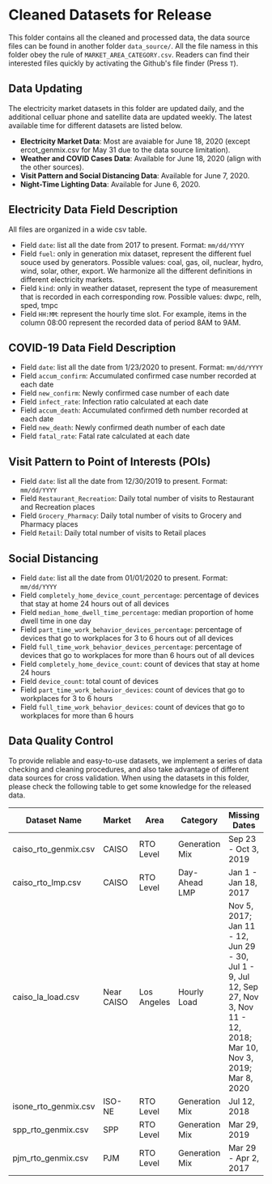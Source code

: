 # Cleaned Datasets for Release

This folder contains all the cleaned and processed data, the data source files can be found in another folder `data_source/`. All the file namess in this folder obey the rule of `MARKET_AREA_CATEGORY.csv`. Readers can find their interested files quickly by activating the Github's file finder (Press `T`).

## Data Updating
The electricity market datasets in this folder are updated daily, and the additional celluar phone and satellite data are updated weekly. The latest available time for different datasets are listed below.
- **Electricity Market Data**: Most are avaiable for June 18, 2020 (except ercot_genmix.csv for May 31 due to the data source limitation).
- **Weather and COVID Cases Data**: Available for June 18, 2020 (align with the other sources).
- **Visit Pattern and Social Distancing Data**: Available for June 7, 2020.
- **Night-Time Lighting Data**: Available for June 6, 2020.

## Electricity Data Field Description
All files are organized in a wide csv table.
- Field `date`: list all the date from 2017 to present. Format: `mm/dd/YYYY`
- Field `fuel`: only in generation mix dataset, represent the different fuel souce used by generators. Possible values: coal, gas, oil, nuclear, hydro, wind, solar, other, export. We harmonize all the different definitions in different electricity markets.
- Field `kind`: only in weather dataset, represent the type of measurement that is recorded in each corresponding row. Possible values:
dwpc, relh, sped, tmpc
- Field `HH:MM`: represent the hourly time slot. For example, items in the column 08:00 represent the recorded data of period 8AM to 9AM.

## COVID-19 Data Field Description
- Field `date`: list all the date from 1/23/2020 to present. Format: `mm/dd/YYYY`
- Field `accum_confirm`: Accumulated confirmed case number recorded at each date
- Field `new_confirm`: Newly confirmed case number of each date
- Field `infect_rate`: Infection ratio calculated at each date
- Field `accum_death`: Accumulated confirmed deth number recorded at each date
- Field `new_death`: Newly confirmed death number of each date
- Field `fatal_rate`: Fatal rate calculated at each date

## Visit Pattern to Point of Interests (POIs)
- Field `date`: list all the date from 12/30/2019 to present. Format: `mm/dd/YYYY`
- Field `Restaurant_Recreation`: Daily total number of visits to Restaurant and Recreation places
- Field `Grocery_Pharmacy`: Daily total number of visits to Grocery and Pharmacy places
- Field `Retail`: Daily total number of visits to Retail places

## Social Distancing
- Field `date`: list all the date from 01/01/2020 to present. Format: `mm/dd/YYYY`
- Field `completely_home_device_count_percentage`: percentage of devices that stay at home 24 hours out of all devices
- Field `median_home_dwell_time_percentage`: median proportion of home dwell time in one day
- Field `part_time_work_behavior_devices_percentage`: percentage of devices that go to workplaces for 3 to 6 hours out of all devices
- Field `full_time_work_behavior_devices_percentage`: percentage of devices that go to workplaces for more than 6 hours out of all devices
- Field `completely_home_device_count`: count of devices that stay at home 24 hours
- Field `device_count`: total count of devices
- Field `part_time_work_behavior_devices`: count of devices that go to workplaces for 3 to 6 hours
- Field `full_time_work_behavior_devices`: count of devices that go to workplaces for more than 6 hours

## Data Quality Control
To provide reliable and easy-to-use datasets, we implement a series of data checking and cleaning procedures, and also take advantage of different data sources for cross validation. When using the datasets in this folder, please check the following table to get some knowledge for the released data.

| Dataset Name         | Market     | Area         | Category       | Missing Dates        |
|----------------------|------------|--------------|----------------|----------------------|
| caiso_rto_genmix.csv | CAISO      | RTO Level    | Generation Mix | Sep 23 - Oct 3, 2019 |
| caiso_rto_lmp.csv    | CAISO      | RTO Level    | Day-Ahead LMP  | Jan 1 - Jan 18, 2017 |
| caiso_la_load.csv    | Near CAISO | Los Angeles  | Hourly Load    | Nov 5, 2017; Jan 11 - 12, Jun 29 - 30, Jul 1 - 9, Jul 12, Sep 27, Nov 3, Nov 11 - 12, 2018; Mar 10, Nov 3, 2019; Mar 8, 2020 |
| isone_rto_genmix.csv | ISO-NE     | RTO Level    | Generation Mix | Jul 12, 2018         |
| spp_rto_genmix.csv   | SPP        | RTO Level    | Generation Mix | Mar 29, 2019         |
| pjm_rto_genmix.csv   | PJM        | RTO Level    | Generation Mix | Mar 29 - Apr 2, 2017 |


